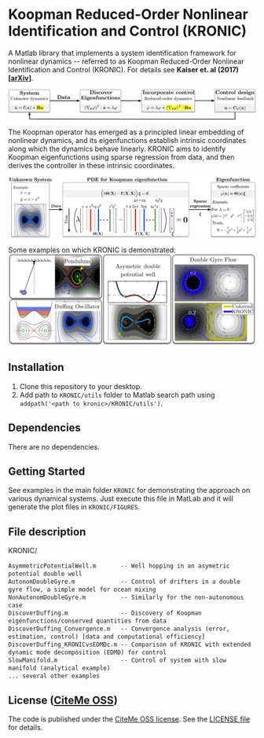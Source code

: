 # Koopman Reduced-Order Nonlinear Identification and Control (KRONIC)
A Matlab library that implements a system identification framework for nonlinear dynamics -- referred to as Koopman Reduced-Order Nonlinear Identification and Control (KRONIC). For details see  **Kaiser et. al (2017)  [[arXiv](https://arxiv.org/abs/1707.01146)]**.

![](FIGURES/KRONIC.png)

The Koopman operator has emerged as a principled linear embedding of nonlinear dynamics, and its eigenfunctions establish intrinsic coordinates along which the dynamics behave linearly. KRONIC aims to identify Koopman eigenfunctions using sparse regression from data, and then derives the controller in these intrinsic coordinates.

![](FIGURES/SparseRegression.png)

Some examples on which KRONIC is demonstrated:
![](FIGURES/EXAMPLES.png)

## Installation

1. Clone this repository to your desktop.
2. Add path to `KRONIC/utils` folder to Matlab search path using `addpath('<path to kronic>/KRONIC/utils')`.

## Dependencies
There are no dependencies.

## Getting Started

See examples in the main folder `KRONIC` for demonstrating the approach on various dynamical systems. Just execute this file in MatLab and it will generate the plot files in `KRONIC/FIGURES`.

## File description
KRONIC/
```
AsymmetricPotentialWell.m       -- Well hopping in an asymetric potential double well
AutonomDoubleGyre.m             -- Control of drifters in a double gyre flow, a simple model for ocean mixing
NonAutonomDoubleGyre.m          -- Similarly for the non-autonomous case
DiscoverDuffing.m               -- Discovery of Koopman eigenfunctions/conserved quantities from data
DiscoverDuffing_Convergence.m   -- Convergence analysis (error, estimation, control) [data and computational efficiency]
DiscoverDuffing_KRONICvsEDMDc.m -- Comparison of KRONIC with extended dynamic mode decomposition (EDMD) for control
SlowManifold.m                  -- Control of system with slow manifold (analytical example)
... several other examples
```


## License ([CiteMe OSS](https://github.com/cite-me/oss))

The code is published under the [CiteMe OSS license](https://github.com/cite-me/oss). See the [LICENSE file](LICENSE) for details.




